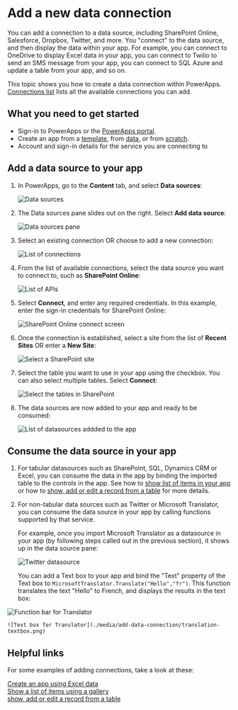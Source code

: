 <properties	pageTitle="Add a new data connection | Microsoft PowerApps"
	description="Add a new data connection to an existing app or when building a new blank app"
	services=""
	suite="powerapps"
	documentationCenter="na"
	authors="archnair"
	manager="erikre"
	editor=""
	tags=""/>

<tags
   ms.service="powerapps"
   ms.devlang="na"
   ms.topic="get-started-article"
   ms.tgt_pltfrm="na"
   ms.workload="na"
   ms.date="04/20/2016"
   ms.author="archanan"/>


# Add a new data connection #

You can add a connection to a data source, including SharePoint Online, Salesforce, Dropbox, Twitter, and more. You "connect" to the data source, and then display the data within your app. For example, you can connect to OneDrive to display Excel data in your app, you can connect to Twilio to send an SMS message from your app, you can connect to SQL Azure and update a table from your app, and so on.

This topic shows you how to create a data connection within PowerApps. [Connections list](connections-list.md) lists all the available connections you can add.

## What you need to get started ##

- Sign-in to PowerApps or the [PowerApps portal][1].
- Create an app from a [template](get-started-test-drive.md), from [data](get-started-create-from-data.md), or from [scratch](get-started-create-from-blank.md).
- Account and sign-in details for the service you are connecting to


## Add a data source to your app  ##
1. In PowerApps, go to the **Content** tab, and select **Data sources**:  

	![Data sources](./media/add-data-connection/data-sources.png)

1. The Data sources pane slides out on the right. Select **Add data source**:  

	![Data sources pane](./media/add-data-connection/add-data-source.png)

1. Select an existing connection OR choose to add a new connection:  

	![List of connections](./media/add-data-connection/list-of-connections.png)

1. From the list of available connections, select the data source you want to connect to, such as **SharePoint Online**:  

	![List of APIs](./media/add-data-connection/list-of-api.png)

1. Select **Connect**, and enter any required credentials. In this example, enter the sign-in credentials for SharePoint Online:  

   ![SharePoint Online connect screen](./media/add-data-connection/sharepoint-connect.png)

1. Once the connection is established, select a site from the list of **Recent Sites** OR enter a **New Site**:  

	![Select a SharePoint site](./media/add-data-connection/select-sp-site.png)

1. Select the table you want to use in your app using the checkbox. You can also select multiple tables. Select **Connect**:  

	![Select the tables in SharePoint](./media/add-data-connection/select-sp-tables.png)

1. The data sources are now added to your app and ready to be consumed:  

	![List of datasources addded to the app](./media/add-data-connection/data-sources-list.png)

## Consume the data source in your app ##

1. For tabular datasources such as SharePoint, SQL, Dynamics CRM or Excel, you can consume the data in the app by binding the imported table to the controls in the app. See how to [show list of items in your app](add-gallery.md) or how to [show, add or edit a record from a table](add-form.md) for more details.

1. For non-tabular data sources such as Twitter or Microsoft Translator, you can consume the data source in your app by calling functions supported by that service.

	 For example, once you import Microsoft Translator as a datasource in your app (by following steps called out in the previous section), it shows up in the data source pane:  

	 ![Twitter datasource](./media/add-data-connection/translator.png)

	 You can add a Text box to your app and bind the "Text" property of the Text box to `MicrosoftTranslator.Translate("Hello","fr")`. This function translates the text "Hello" to French, and displays the results in the text box:  

  ![Function bar for Translator](./media/add-data-connection/translator-func.png)

	![Text box for Translator](./media/add-data-connection/translation-textbox.png)

## Helpful links
For some examples of adding connections, take a look at these:  

[Create an app using Excel data](get-started-create-from-data.md)  
[Show a list of items using a gallery](add-gallery.md)  
[show, add or edit a record from a table](add-form.md)


<!--Reference links in article-->
[1]: https://web.powerapps.com